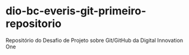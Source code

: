# dio-bc-everis-git-primeiro-repositorio
Repositório do Desafio de Projeto sobre Git/GitHub da Digital Innovation One
